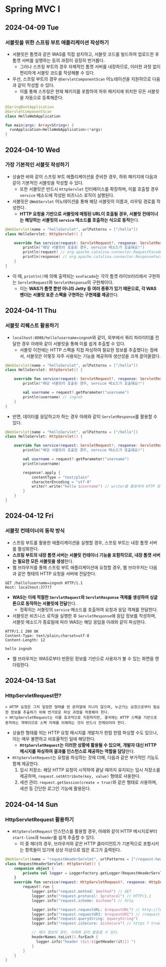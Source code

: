 # Spring MVC I
## 2024-04-09 Tue
### 서블릿을 위한 스프링 부트 애플리케이션 작성하기
* 서블릿은 톰캣과 같은 WAS를 직접 설치하고, 서블릿 코드를 빌드하여 업로드한 후 톰캣 서버를 실행하는 등의 과정이 굉장히 번거롭다.
  * 그러나 스프링 부트의 경우 자체적인 톰캣 서버를 내장하므로, 이러한 과정 없이 편리하게 서블릿 코드를 작성해볼 수 있다.
* 우선, 스프링 부트의 경우 `@ServletComponentScan` 어노테이션을 지원하므로 다음과 같이 작성할 수 있다.
  * 이를 통해 스프링은 현재 패키지를 포함하여 하위 패키지에 위치한 모든 서블릿을 자동으로 등록해준다.
```kotlin
@SpringBootApplication
@ServletComponentScan
class HelloWebApplication

fun main(args: Array<String>) {
  runApplication<HelloWebApplication>(*args)
}
```

## 2024-04-10 Wed
### 가장 기본적인 서블릿 작성하기
* 상술한 바와 같이 스프링 부트 애플리케이션을 준비한 경우, 하위 패키지에 다음과 같이 기본적인 서블릿을 작성할 수 있다.
  * 또한 서블릿은 반드시 `HttpServlet` 인터페이스를 확장하며, 이를 호출할 경우 `service` 메소드에 작성된 비즈니스 로직이 실행된다.
* 서블릿은 `@WebServlet` 어노테이션을 통해 해당 서블릿의 이름과, 라우팅 경로를 작성한다.
  * **HTTP 요청을 기반으로 서블릿에 매핑된 URL이 호출될 경우, 서블릿 컨테이너는 해당하는 서블릿의 `service` 메소드를 호출하는 식으로 동작**한다.
```kotlin
@WebServlet(name = "helloServlet", urlPatterns = ["/hello"])
class HelloServlet: HttpServlet() {

    override fun service(request: ServletRequest?, response: ServletResponse?) {
        println("해당 서블릿이 호출된 경우, service 메소드가 호출돼요!")
        println(request) // org.apache.catalina.connector.RequestFacade@3d1704bd
        println(response) // org.apache.catalina.connector.ResponseFacade@1e7e0e20
    }
}
```
* 이 때, `println()`에 의해 출력되는 `xxxFacade`는 각각 톰캣 라이브러리에서 구현하는 `ServletRequest`와 `ServletResponse`의 구현체이다.
  * 이는 **WAS가 톰캣 뿐만 아니라 Jetty 등 여러 종류가 있기 때문으로, 각 WAS 벤더는 서블릿 표준 스펙을 구현하는 구현체를 제공**한다.

## 2024-04-11 Thu
### 서블릿 리퀘스트 활용하기
* `localhost:8080/hello?username=ingnoh`와 같이, 외부에서 쿼리 파라미터를 전달한 경우 아래와 같이 서블릿을 통해 이를 쉽게 추출할 수 있다.
  * 서블릿 이전에는 HTTP 스펙을 직접 파싱하여 필요한 정보를 추출했다는 점에서, 서블릿은 이렇듯 자주 사용되는 기능을 제공하여 생산성을 크게 끌어올렸다.
```kotlin
@WebServlet(name = "helloServlet", urlPatterns = ["/hello"])
class HelloServlet: HttpServlet() {

    override fun service(request: ServletRequest?, response: ServletResponse?) {
        println("해당 서블릿이 호출된 경우, service 메소드가 호출돼요!")

        val username = request?.getParameter("username")
        println(username) // ingnoh
    }
}
```
* 반면, 데이터를 응답하고자 하는 경우 아래와 같이 `ServletResponse`를 활용할 수 있다.
```kotlin
@WebServlet(name = "helloServlet", urlPatterns = ["/hello"])
class HelloServlet: HttpServlet() {

    override fun service(request: ServletRequest?, response: ServletResponse?) {
        println("해당 서블릿이 호출된 경우, service 메소드가 호출돼요!")

        val username = request?.getParameter("username")
        println(username)

        response?.apply {
            contentType = "text/plain"
            characterEncoding = "utf-8"
            writer?.write("hello $username") // writer를 활용하여 HTTP 응답 본문에 데이터를 작성할 수 있다.
        }
    }
}
```

## 2024-04-12 Fri
### 서블릿 컨테이너의 동작 방식
* 스프링 부트를 활용한 애플리케이션을 실행할 경우, 스프링 부트는 내장 톰캣 서버를 활성화한다.
* **스프링 부트의 내장 톰캣 서버는 서블릿 컨테이너 기능을 포함하므로, 내장 톰캣 서버는 필요한 모든 서블릿을 생성**한다.
* 웹 브라우저를 통해 스프링 부트 애플리케이션에 요청할 경우, 웹 브라우저는 다음과 같은 형태의 HTTP 요청을 서버에 전달한다.
```http request
GET /hello?username=ingnoh HTTP/1.1
Host: localhost:37777
```
* **WAS는 이에 적절한 `ServletRequest`와 `ServletResponse` 객체를 생성하여 싱글톤으로 동작하는 서블릿에 전달**한다.
  * 정확히는 서블릿의 `service` 메소드를 호출하여 요청과 응답 객체를 전달한다.
* 서블릿은 비즈니스 로직을 실행한 후 `ServletResponse`에 응답 정보를 작성하며, 서블릿 메소드가 종료됨에 따라 WAS는 해당 응답을 아래와 같이 파싱한다.
```
HTTP/1.1 200 OK
Content-Type: text/plain;charset=utf-8
Content-Length: 12

hello ingnoh
```
* 웹 브라우저는 WAS로부터 반환된 정보를 기반으로 사용자가 볼 수 있는 화면을 렌더링한다.

## 2024-04-13 Sat
### HttpServletRequest란?
```
> HTTP 요청은 그저 일정한 형태를 띈 문자열에 지나지 않으며, 누군가는 요청으로부터 필요한 정보를 추출하기 위해 번거로운 파싱 과정을 적용해야 한다.
> HttpServletRequest는 이를 효과적으로 지원하지만, 결국에는 HTTP 스펙을 기반으로 동작하는 객체이므로 스펙 자체를 이해하는 것이 반드시 전제되어야 한다.
```
* 상술한 형태를 띄는 HTTP 요청 메시지를 개발자가 한땀 한땀 파싱할 수도 있으나, 이는 매우 불편하고 비효율적인 일에 해당한다.
  * **`HttpServletRequest`는 이러한 상황에 활용될 수 있으며, 개발자 대신 HTTP 메시지를 파싱하여 결과를 인스턴스로 제공하는 역할을 담당**한다.
* `HttpServletRequest`는 요청을 파싱하는 것에 더해, 다음과 같은 부가적인 기능도 함께 제공한다.
  1. 임시 저장소: 해당 HTTP 요청이 시작하여 끝날 때까지 유지되는 임시 저장소를 제공하며, `request.setAttribute(key, value)` 형태로 사용한다.
  2. 세션 관리: `request.getSession(create = true)`와 같은 형태로 사용하며, 세션 등 간단한 로그인 기능에 활용된다.

## 2024-04-14 Sun
### HttpServletRequest 활용하기
* `HttpServletRequest` 인스턴스를 활용할 경우, 아래와 같이 HTTP 메시지로부터 `start-line`과 `header`를 쉽게 추출할 수 있다.
  * 이 중 헤더의 경우, 브라우저와 같은 HTTP 클라이언트가 기본적으로 포함시키는 항목들이 있기에 상상 이상으로 많은 로그가 출력된다.
```kotlin
@WebServlet(name = "requestHeaderServlet", urlPatterns = ["/request-header"])
class RequestHeaderServlet: HttpServlet() {
    companion object {
        private val logger = LoggerFactory.getLogger(RequestHeaderServlet::class.java.name)
    }
    override fun service(request: HttpServletRequest?, response: HttpServletResponse?) {
        request?.run {
            logger.info("request.method: $method") // GET
            logger.info("request.protocol: $protocol") // HTTP/1.1
            logger.info("request.scheme: $scheme") // http

            logger.info("request.requestURL: $requestURL") // http://localhost:37777/request-header
            logger.info("request.requestURI: $requestURI") // /request-header
            logger.info("request.queryString: $queryString")
            logger.info("request.isSecure: $isSecure") // https ? true : false

            // 헤더 정보의 경우, 아래와 같이 활용할 수 있다.
            headerNames.toList().forEach {
              logger.info("header ($it:${getHeader(it)}) ")
            }
        }
    }
}
```